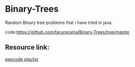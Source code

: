 # Binary-Trees
Random Binary tree problems that i have tried in java.

code:https://github.com/tarunsraina/Binary-Trees/tree/master

## Resource link:

[pepcode playlist](https://www.youtube.com/watch?v=W8xT5SkuV3w&list=PL-Jc9J83PIiHYxUk8dSu2_G7MR1PaGXN4)
